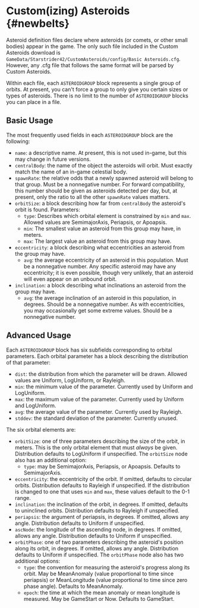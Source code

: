 Custom(izing) Asteroids                         {#newbelts}
============

Asteroid definition files declare where asteroids (or comets, or other small bodies) appear in the game. The only such file included in the Custom Asteroids download is `GameData/Starstrider42/CustomAsteroids/config/Basic Asteroids.cfg`. However, any .cfg file that follows the same format will be parsed by Custom Asteroids.

Within each file, each `ASTEROIDGROUP` block represents a single group of orbits. At present, you can't force a group to only give you certain sizes or types of asteroids. There is no limit to the number of `ASTEROIDGROUP` blocks you can place in a file.

Basic Usage
------------

The most frequently used fields in each `ASTEROIDGROUP` block are the following:

* `name`: a descriptive name. At present, this is not used in-game, but this may change in future versions.
* `centralBody`: the name of the object the asteroids will orbit. Must exactly match the name of an 
    in-game celestial body.
* `spawnRate`: the relative odds that a newly spawned asteroid will belong to that group. Must be a 
    nonnegative number. For forward compatibility, this number should be given as asteroids detected per 
    day, but, at present, only the ratio to all the other `spawnRate` values matters.
* `orbitSize`: a block describing how far from `centralBody` the asteroid's orbit is found. Parameters:
    - `type`: Describes which orbital element is constrained by `min` and `max`. Allowed values are 
        SemimajorAxis, Periapsis, or Apoapsis.
    - `min`: The smallest value an asteroid from this group may have, in meters.
    - `max`: The largest value an asteroid from this group may have.
* `eccentricity`: a block describing what eccentricities an asteroid from the group may have.
    - `avg`: the average eccentricity of an asteroid in this population. Must be a nonnegative number. 
        Any specific asteroid may have any eccentricity; it is even possible, though very unlikely, 
        that an asteroid will even appear on an unbound orbit.
* `inclination`: a block describing what inclinations an asteroid from the group may have.
    - `avg`: the average inclination of an asteroid in this population, in degrees. Should be a 
        nonnegative number. As with eccentricities, you may occasionally get some extreme values. 
        Should be a nonnegative number.

Advanced Usage
------------

Each `ASTEROIDGROUP` block has six subfields corresponding to orbital parameters. Each orbital parameter has a block describing the distribution of that parameter:
* `dist`: the distribution from which the parameter will be drawn. Allowed values are Uniform, 
    LogUniform, or Rayleigh.
* `min`: the minimum value of the parameter. Currently used by Uniform and LogUniform.
* `max`: the maximum value of the parameter. Currently used by Uniform and LogUniform.
* `avg`: the average value of the parameter. Currently used by Rayleigh.
* `stddev`: the standard deviation of the parameter. Currently unused.

The six orbital elements are:
* `orbitSize`: one of three parameters describing the size of the orbit, in meters. This is the 
    only orbital element that must *always* be given. Distribution defaults to LogUniform if 
    unspecified. The `orbitSize` node also has an additional option:
    - `type`: may be SemimajorAxis, Periapsis, or Apoapsis. Defaults to SemimajorAxis.
* `eccentricity`: the eccentricity of the orbit. If omitted, defaults to circular orbits. Distribution 
    defaults to Rayleigh if unspecified. If the distribution is changed to one that uses `min` and 
    `max`, these values default to the 0-1 range.
* `inclination`: the inclination of the orbit, in degrees. If omitted, defaults to uninclined orbits. 
    Distribution defaults to Rayleigh if unspecified.
* `periapsis`: the argument of periapsis, in degrees. If omitted, allows any angle. Distribution 
    defaults to Uniform if unspecified.
* `ascNode`: the longitude of the ascending node, in degrees. If omitted, allows any angle. 
    Distribution defaults to Uniform if unspecified.
* `orbitPhase`: one of two parameters describing the asteroid's position along its orbit, in degrees. 
    If omitted, allows any angle. Distribution defaults to Uniform if unspecified. The `orbitPhase` 
    node also has two additional options:
    - `type`: the convention for measuring the asteroid's progress along its orbit. May be MeanAnomaly 
        (value proportional to time since periapsis) or MeanLongitude (value proportional to time since 
        zero phase angle). Defaults to MeanAnomaly.
    - `epoch`: the time at which the mean anomaly or mean longitude is measured. May be GameStart or 
        Now. Defaults to GameStart.
